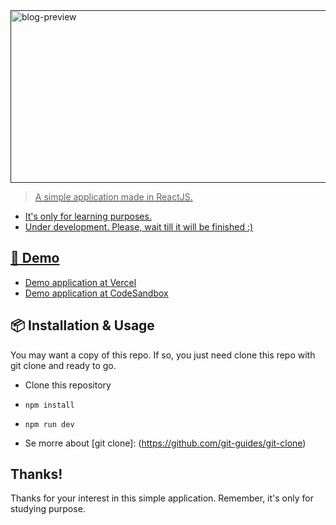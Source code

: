 <div>
    <a href="">
	<img src="" width="640" height="276" alt="blog-preview">
    
</div>

<blockquote>A simple application made in ReactJS.</blockquote>

- It's only for learning purposes.
- Under development. Please, wait till it will be finished :)

## 🚀 Demo

- [Demo application at Vercel]()
- [Demo application at CodeSandbox]()

## 📦 Installation & Usage

You may want a copy of this repo. If so, you just need clone this repo with git clone and ready to go.

- Clone this repository
- `npm install`
- `npm run dev`

- Se morre about [git clone]: (https://github.com/git-guides/git-clone)

## Thanks!

Thanks for your interest in this simple application. Remember, it's only for studying purpose.
